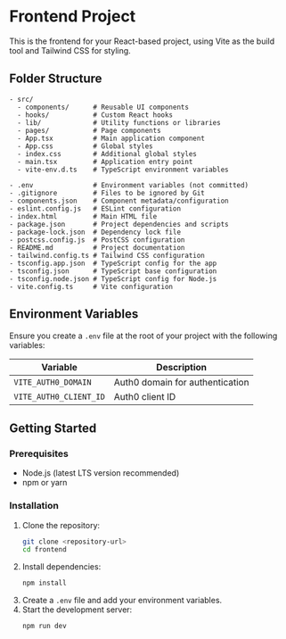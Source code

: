 # Frontend Project

This is the frontend for your React-based project, using Vite as the build tool and Tailwind CSS for styling.

## Folder Structure

```
- src/
  - components/      # Reusable UI components
  - hooks/           # Custom React hooks
  - lib/             # Utility functions or libraries
  - pages/           # Page components
  - App.tsx          # Main application component
  - App.css          # Global styles
  - index.css        # Additional global styles
  - main.tsx         # Application entry point
  - vite-env.d.ts    # TypeScript environment variables

- .env               # Environment variables (not committed)
- .gitignore         # Files to be ignored by Git
- components.json    # Component metadata/configuration
- eslint.config.js   # ESLint configuration
- index.html         # Main HTML file
- package.json       # Project dependencies and scripts
- package-lock.json  # Dependency lock file
- postcss.config.js  # PostCSS configuration
- README.md          # Project documentation
- tailwind.config.ts # Tailwind CSS configuration
- tsconfig.app.json  # TypeScript config for the app
- tsconfig.json      # TypeScript base configuration
- tsconfig.node.json # TypeScript config for Node.js
- vite.config.ts     # Vite configuration
```

## Environment Variables

Ensure you create a `.env` file at the root of your project with the following variables:

| Variable               | Description                     |
| ---------------------- | ------------------------------- |
| `VITE_AUTH0_DOMAIN`    | Auth0 domain for authentication |
| `VITE_AUTH0_CLIENT_ID` | Auth0 client ID                 |

## Getting Started

### Prerequisites

- Node.js (latest LTS version recommended)
- npm or yarn

### Installation

1. Clone the repository:
   ```sh
   git clone <repository-url>
   cd frontend
   ```
2. Install dependencies:
   ```sh
   npm install
   ```
3. Create a `.env` file and add your environment variables.
4. Start the development server:
   ```sh
   npm run dev
   ```
